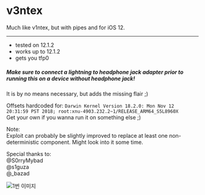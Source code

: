 # v3ntex
Much like v1ntex, but with pipes and for iOS 12.

---

- tested on 12.1.2
- works up to 12.1.2
- gets you tfp0

##### Make sure to connect a lightning to headphone jack adapter prior to running this on a device without headphone jack!   
It is by no means necessary, but adds the missing flair ;)


Offsets hardcoded for:
 ```Darwin Kernel Version 18.2.0: Mon Nov 12 20:31:59 PST 2018; root:xnu-4903.232.2~1/RELEASE_ARM64_S5L8960X```   
Get your own if you wanna run it on something else ;)

Note:  
Exploit can probably be slightly improved to replace at least one non-deterministic component.
Might look into it some time.

Special thanks to:  
@S0rryMybad  
@s1guza  
@_bazad


![1번 이미지](./11111.jpeg)
